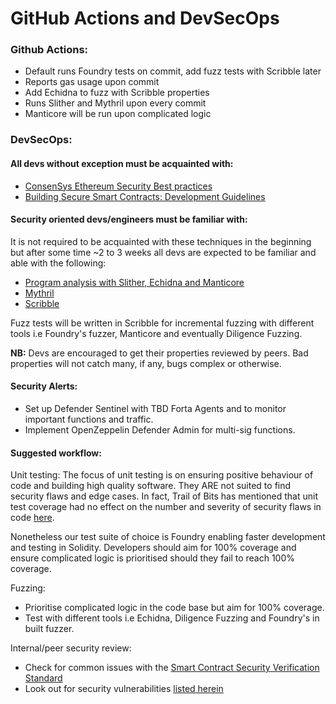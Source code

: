 # GitHub Actions and DevSecOps

### Github Actions: 
- Default runs Foundry tests on commit, add fuzz tests with Scribble later
- Reports gas usage upon commit
- Add Echidna to fuzz with Scribble properties
- Runs Slither and Mythril upon every commit
- Manticore will be run upon complicated logic

### DevSecOps:
#### All devs without exception must be acquainted with:
- [ConsenSys Ethereum Security Best practices](https://consensys.github.io/smart-contract-best-practices/)
- [Building Secure Smart Contracts: Development Guidelines](https://github.com/crytic/building-secure-contracts/tree/master/development-guidelines)

#### Security oriented devs/engineers must be familiar with:

It is not required to be acquainted with these techniques in the beginning but after some time ~2 to 3 weeks all devs are expected to be familiar and able with the following:

- [Program analysis with Slither, Echidna and Manticore](https://github.com/crytic/building-secure-contracts/tree/master/program-analysis)
- [Mythril](https://github.com/ConsenSys/mythril)
- [Scribble](https://docs.scribble.codes/)

Fuzz tests will be written in Scribble for incremental fuzzing with different tools i.e Foundry's fuzzer, Manticore and eventually Diligence Fuzzing.

**NB:** Devs are encouraged to get their properties reviewed by peers. Bad properties will not catch many, if any, bugs complex or otherwise.

#### Security Alerts:

- Set up Defender Sentinel with TBD Forta Agents and to monitor important functions and traffic.
- Implement OpenZeppelin Defender Admin for multi-sig functions.

#### Suggested workflow:

Unit testing:
The focus of unit testing is on ensuring positive behaviour of code and building high quality software. They ARE not suited to find security flaws and edge cases. In fact, Trail of Bits has mentioned that unit test coverage had no effect on the number and severity of security flaws in code [here](https://blog.trailofbits.com/2019/08/08/246-findings-from-our-smart-contract-audits-an-executive-summary/).

Nonetheless our test suite of choice is Foundry enabling faster development and testing in Solidity. Developers should aim for 100% coverage and ensure complicated logic is prioritised should they fail to reach 100% coverage.

Fuzzing:

- Prioritise complicated logic in the code base but aim for 100% coverage.
- Test with different tools i.e Echidna, Diligence Fuzzing and Foundry's in built fuzzer.

Internal/peer security review:

-  Check for common issues with the [Smart Contract Security Verification Standard](https://github.com/securing/SCSVS)
-  Look out for security vulnerabilities [listed herein](https://github.com/runtimeverification/verified-smart-contracts/wiki/List-of-Security-Vulnerabilities) 
